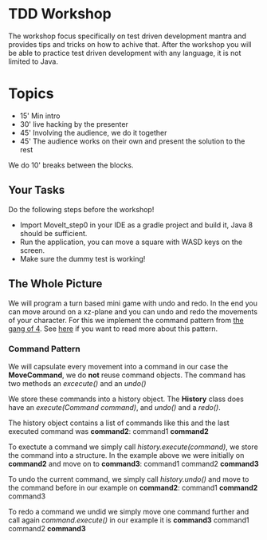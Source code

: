 # TDD Workshop
The workshop focus specifically on test driven development mantra and provides tips and tricks on how to achive that. After the workshop you will be able to practice test driven development with any language, it is not limited to Java.

# Topics
* 15' Min intro
* 30' live hacking by the presenter
* 45' Involving the audience, we do it together
* 45' The audience works on their own and present the solution to the rest
 
We do 10' breaks between the blocks.

## Your Tasks
Do the following steps before the workshop!

* Import MoveIt_step0 in your IDE as a gradle project and build it, Java 8 should be sufficient.
* Run the application, you can move a square with WASD keys on the screen.
* Make sure the dummy test is working!

## The Whole Picture 
We will program a turn based mini game with undo and redo. In the end you can move around on a xz-plane and you can undo and redo the movements of your character.
For this we implement the command pattern from [the gang of 4](https://en.wikipedia.org/wiki/Design_Patterns). See [here](https://gameprogrammingpatterns.com/command.html) if you want to read more about this pattern.

### Command Pattern
We will capsulate every movement into a command in our case the **MoveCommand**, we do **not** reuse command objects.
The command has two methods an *excecute()* and an *undo()*

We store these commands into a history object. The **History** class does have an *execute(Command command)*, and *undo()* and a *redo()*.

The history object contains a list of commands like this and the last executed command was **command2**:
command1 **command2**
        
To exectute a command we simply call *history.execute(command)*, we store the command into a structure. In the example above we were initially on **command2** and move on to **command3**:
command1 command2 **command3**

To undo the current command, we simply call *history.undo()* and move to the command before in our example on **command2**:
command1 **command2** command3

To redo a command we undid we simply move one command further and call again *command.execute()* in our example it is **command3**
command1 command2 **command3**



